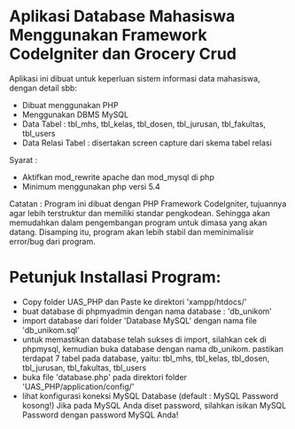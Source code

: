 Aplikasi Database Mahasiswa Menggunakan Framework CodeIgniter dan Grocery Crud
===============================================================================

Aplikasi ini dibuat untuk keperluan sistem informasi data mahasiswa, dengan detail sbb:
- Dibuat menggunakan PHP
- Menggunakan DBMS MySQL
- Data Tabel : tbl_mhs, tbl_kelas, tbl_dosen, tbl_jurusan, tbl_fakultas, tbl_users
- Data Relasi Tabel : disertakan screen capture dari skema tabel relasi

Syarat :
- Aktifkan mod_rewrite apache dan mod_mysql di php
- Minimum menggunakan php versi 5.4

Catatan :
Program ini dibuat dengan PHP Framework CodeIgniter, tujuannya agar lebih terstruktur dan memiliki standar pengkodean.
Sehingga akan memudahkan dalam pengembangan program untuk dimasa yang akan datang. Disamping itu, program akan lebih stabil
dan meminimalisir error/bug dari program.

Petunjuk Installasi Program:
============================
- Copy folder UAS_PHP dan Paste ke direktori 'xampp/htdocs/'
- buat database di phpmyadmin dengan nama database : 'db_unikom'
- import database dari folder 'Database MySQL' dengan nama file 'db_unikom.sql'
- untuk memastikan database telah sukses di import, silahkan cek di phpmysql, kemudian buka database dengan nama db_unikom.
  pastikan terdapat 7 tabel pada database, yaitu: tbl_mhs, tbl_kelas, tbl_dosen, tbl_jurusan, tbl_fakultas, tbl_users
- buka file 'database.php' pada direktori folder 'UAS_PHP/application/config/'
- lihat konfigurasi koneksi MySQL Database (default : MySQL Password kosong!) Jika pada MySQL Anda diset password, silahkan isikan
  MySQL Password dengan password MySQL Anda!
